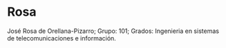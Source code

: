 # Rosa
José Rosa de Orellana-Pizarro; Grupo: 101; Grados: Ingenieria en sistemas de telecomunicaciones e información.
